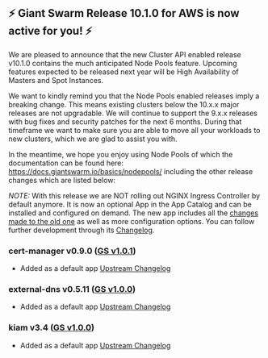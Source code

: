 ## :zap: Giant Swarm Release 10.1.0 for AWS is now active for you! :zap:

We are pleased to announce that the new Cluster API enabled release v10.1.0
contains the much anticipated Node Pools feature. Upcoming features expected to
be released next year will be High Availability of Masters and Spot Instances.

We want to kindly remind you that the Node Pools enabled releases imply a
breaking change. This means existing clusters below the 10.x.x major releases
are not upgradable. We will continue to support the 9.x.x releases with bug
fixes and security patches for the next 6 months. During that timeframe we want
to make sure you are able to move all your workloads to new clusters, which we
are glad to assist you with.

In the meantime, we hope you enjoy using Node Pools of which the documentation
can be found here: https://docs.giantswarm.io/basics/nodepools/ including the
other release changes which are listed below:

*NOTE:* With this release we are NOT rolling out NGINX Ingress Controller by
default anymore. It is now an optional App in the App Catalog and can be
installed and configured on demand. The new app includes all the [changes made
to the old one](https://github.com/giantswarm/kubernetes-nginx-ingress-controller/blob/master/CHANGELOG.md)
as well as more configuration options. You can follow further development
through its [Changelog](https://github.com/giantswarm/nginx-ingress-controller-app/blob/master/CHANGELOG.md).

### cert-manager v0.9.0 ([GS v1.0.1](https://github.com/giantswarm/cert-manager-app/blob/master/CHANGELOG.md#v101))
- Added as a default app [Upstream Changelog](https://github.com/jetstack/cert-manager/releases/tag/v0.9.0)

### external-dns v0.5.11 ([GS v1.0.0](https://github.com/giantswarm/external-dns-app/blob/master/CHANGELOG.md#v100))
- Added as a default app [Upstream Changelog](https://github.com/kubernetes-sigs/external-dns/releases/tag/v0.5.11)

### kiam v3.4 ([GS v1.0.0](https://github.com/giantswarm/kiam-app/blob/master/CHANGELOG.md#v100))
- Added as a default app [Upstream Changelog](https://github.com/uswitch/kiam/releases/tag/v3.4)

